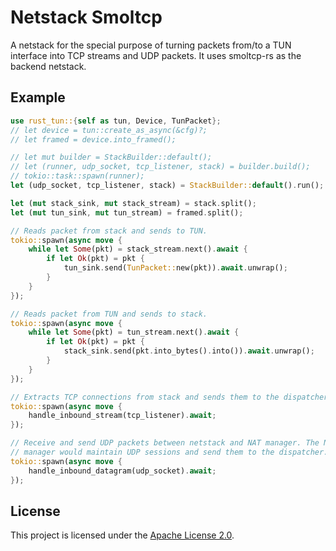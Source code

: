 # Netstack Smoltcp

A netstack for the special purpose of turning packets from/to a TUN interface into TCP streams and UDP packets. It uses smoltcp-rs as the backend netstack.

## Example
```rust
use rust_tun::{self as tun, Device, TunPacket};
// let device = tun::create_as_async(&cfg)?;
// let framed = device.into_framed();

// let mut builder = StackBuilder::default();
// let (runner, udp_socket, tcp_listener, stack) = builder.build();
// tokio::task::spawn(runner);
let (udp_socket, tcp_listener, stack) = StackBuilder::default().run();

let (mut stack_sink, mut stack_stream) = stack.split();
let (mut tun_sink, mut tun_stream) = framed.split();

// Reads packet from stack and sends to TUN.
tokio::spawn(async move {
    while let Some(pkt) = stack_stream.next().await {
        if let Ok(pkt) = pkt {
            tun_sink.send(TunPacket::new(pkt)).await.unwrap();
        }
    }
});

// Reads packet from TUN and sends to stack.
tokio::spawn(async move {
    while let Some(pkt) = tun_stream.next().await {
        if let Ok(pkt) = pkt {
            stack_sink.send(pkt.into_bytes().into()).await.unwrap();
        }
    }
});

// Extracts TCP connections from stack and sends them to the dispatcher.
tokio::spawn(async move {
    handle_inbound_stream(tcp_listener).await;
});

// Receive and send UDP packets between netstack and NAT manager. The NAT
// manager would maintain UDP sessions and send them to the dispatcher.
tokio::spawn(async move {
    handle_inbound_datagram(udp_socket).await;
});
```

## License

This project is licensed under the [Apache License 2.0](./LICENSE).

